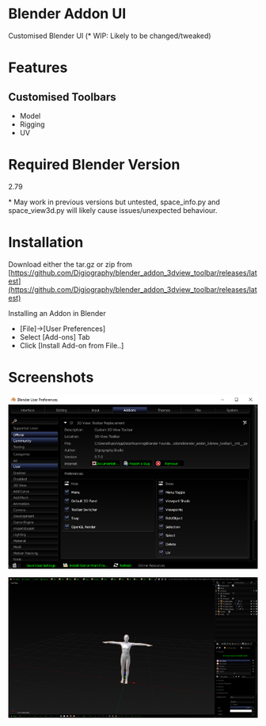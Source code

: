 # Blender Addon UI

Customised Blender UI (* WIP: Likely to be changed/tweaked)

# Features

## Customised Toolbars
- Model
- Rigging
- UV

# Required Blender Version

2.79 

\* May work in previous versions but untested, space_info.py and space_view3d.py will likely cause issues/unexpected behaviour.

# Installation

Download either the tar.gz or zip from [https://github.com/Digiography/blender_addon_3dview_toolbar/releases/latest](https://github.com/Digiography/blender_addon_3dview_toolbar/releases/latest)

Installing an Addon in Blender

- [File]->[User Preferences]
- Select [Add-ons] Tab
- Click [Install Add-on from File..]

# Screenshots

![alt](/screenshots/3dview_prefs.png)

![alt](/screenshots/3dview_toolbar.png)
